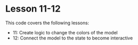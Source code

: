 # Lesson 11-12

This code covers the following lessons:
 - 11: Create logic to change the colors of the model 
 - 12: Connect the model to the state to become interactive



